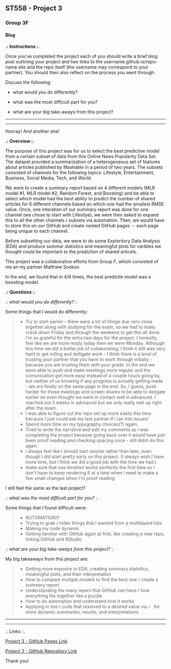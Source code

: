 ## ST558 - Project 3 
### Group 3F

#### Blog

**.: Instructions :.**

Once you’ve completed the project each of you should write a brief blog post outlining your project and two links to the username.github.io/repo-name site and the repo itself (the username may correspond to your partner). You should then also reflect on the process you went through. 

Discuss the following:

- what would you do differently? 

- what was the most difficult part for you?  

- what are your big take-aways from this project?  

________________________________________________________________________________________
________________________________________________________________________________________

Hooray! And another one!

**.: Overview :.**

The purpose of this project was for us to select the best predictive model from a certain subset of data from this Online News Popularity Data Set. The dataset provided a summarization of a heterogeneous set of features about articles published by Mashable in a period of two years. The subsets consisted of channels for the following topics: Lifestyle, Entertainment, Business, Social Media, Tech, and World. 

We were to create a summary report based on 4 different models (MLR model #1, MLR model #2, Random Forest, and Boosting) and be able to select which model had the best  ability to predict the number of shared articles for 6 different channels based on which one had the smallest RMSE value. Once, one interation of our summary report was done for one channel (we chose to start with Lifestlye), we were then asked to expand this to all the other channels / subsets via automation. Then, we would have to store this on our GitHub and create nested GitHub pages -- each page being unique to each channel. 

Before subsetting our data, we were to do some Exploritory Data Analysis (EDA) and produce summar statistics and meaningful plots for varibles we thought could be important to the prediction of shared articels.

This project was a collaborative efforts from Group F, which consisted of me an my partner Matthew Sookoo. 

In the end, we found that in 4/6 times, the best predictie model was a boosting model.

**.: Questions :.**
   
.: *what would you do differently?* :.

Some things that I would do differently:

> - Try to start earlier - there were a lot of tihngs due very close together along with studying for the exam, so we had to really crack down Friday and through the weekend to get this all done. I'm so grateful for the extra two days for the project. I honestly feel like we are more ready today then we were Monday.
> Although this time we did a better job of collaborating, I think it still was very hard to get rolling and delligate work -  I think there is a level of trusting your partner that you have to work through initially - because you are trusting them with your grade. In the end we were able to push and make meetings more regular and the comunication got more easy instead of a couple hours going by, but neither of us knowing if any progress is actually getting made - we are finally on the same page in the end. So, I guess, push harder for those meetings and screen shares to be able to deligate earlier on even thought we were in contact well in advanced. I reached out 3 weeks in advnaced but we only really met up right after the exam.
> - I was able to figure out the repo set up more easily this time because I just could ask my last partner if i ran into issues!
> - Spend more time on my typography choices(?) again. 
> - Tried to write the narrative and edit my comments as I was completing the project because going back over it would have just been proof reading and checking spacing once - still didnt do this again.
> - I always feel like I should start sooner rather than later, even though I did start pretty early on this project. (I always wish I have more time, but I think we did a good job with the time we had.)
> - make sure that one iteration works perfectly the first time so I don't have to keep rendering 6 at a time when i need to make a few small changes when I'm proof reading

I still feel the same as the last project? 

.: *what was the most difficult part for you?* :.

Some things that I found difficult were:

> - AUTOMATION!!!
> - Trying to grab / index things that I wanted from a multilayerd lists
> - Making my code dynamic
> - Getting familiar with GitHub again at first, like creating a new repo, linking GitHub and RStudio

.: *what are your big take-aways from this project?* :.

My big takeaways from this project are:

> - Getting more exposire to EDA, creating summary statistics, meaningful plots, and their interpretation  
> - How to compare multiple models to find the best one / create a summary report  
> - Understanding the many layers that GitHub can have / how everything fits together like a puzzle  
> - How to do automation and understand how it works  
> - Applying in line r code that resolved to a desired value via `r ` for more dynamic summaries, results, and interpretations  

________________________________________________________________________________________
________________________________________________________________________________________

.: *Links:* :.
                           
[Project 3 - GitHub Pages Link](https://magarittenguyen.github.io/ST558_Project3_GroupF/)
                                                       
[Project 3 - GitHub Repository Link](https://github.com/magarittenguyen/ST558_Project3_GroupF)
                            
Thank you!
